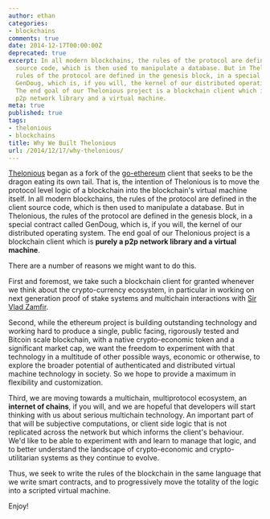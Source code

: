 ```yaml
---
author: ethan
categories:
- blockchains
comments: true
date: 2014-12-17T00:00:00Z
deprecated: true
excerpt: In all modern blockchains, the rules of the protocol are defined in the client
  source code, which is then used to manipulate a database. But in Thelonious, the
  rules of the protocol are defined in the genesis block, in a special contract called
  GenDoug, which is, if you will, the kernel of our distributed operating system.
  The end goal of our Thelonious project is a blockchain client which is purely a
  p2p network library and a virtual machine.
meta: true
published: true
tags:
- thelonious
- blockchains
title: Why We Built Thelonious
url: /2014/12/17/why-thelonious/
---
```


[Thelonious](https://erisindustries.com/components/erisdb) began as a fork of the [go-ethereum](hittps://github.com/ethereum/go-ethereum) client that seeks to be the dragon eating its own tail. That is, the intention of Thelonious is to move the protocol level logic of a blockchain into the blockchain's virtual machine itself. In all modern blockchains, the rules of the protocol are defined in the client source code, which is then used to manipulate a database. But in Thelonious, the rules of the protocol are defined in the genesis block, in a special contract called GenDoug, which is, if you will, the kernel of our distributed operating system. The end goal of our Thelonious project is a blockchain client which is **purely a p2p network library and a virtual machine**.

There are a number of reasons we might want to do this.

First and foremost, we take such a blockchain client for granted whenever we think about the crypto-currency ecosystem, in particular in working on next generation proof of stake systems and multichain interactions with [Sir Vlad Zamfir](https://twitter.com/VladZamfir).

Second, while the ethereum project is building outstanding technology and working hard to produce a single, public facing, rigorously tested and Bitcoin scale blockchain, with a native crypto-economic token and a significant market cap, we want the freedom to experiment with that technology in a multitude of other possible ways, economic or otherwise, to explore the broader potential of authenticated and distributed virtual machine technology in society. So we hope to provide a maximum in flexibility and customization.

Third, we are moving towards a multichain, multiprotocol ecosystem, an **internet of chains**, if you will, and we are hopeful that developers will start thinking with us about serious multichain technology. An important part of that will be subjective computations, or client side logic that is not replicated across the network but which informs the client's behaviour. We'd like to be able to experiment with and learn to manage that logic, and to better understand the landscape of crypto-economic and crypto-utilitarian systems as they continue to evolve.

Thus, we seek to write the rules of the blockchain in the same language that we write smart contracts, and to progressively move the totality of the logic into a scripted virtual machine.

Enjoy!